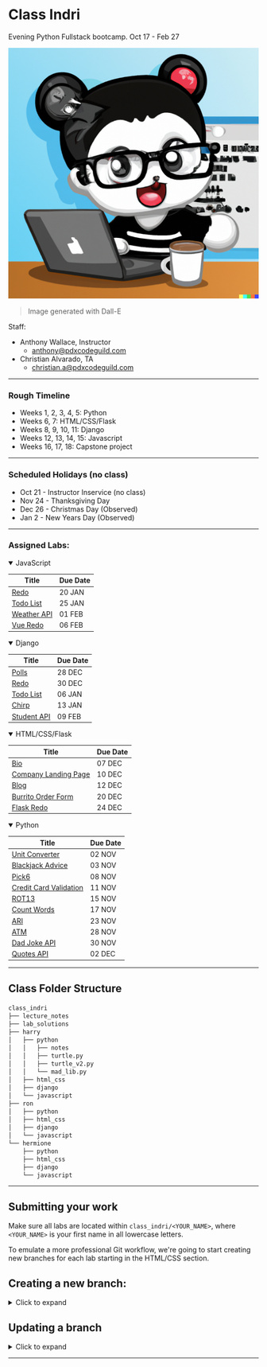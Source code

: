 # Class Indri
Evening Python Fullstack bootcamp.
Oct 17 - Feb 27

![Indri coding with coffee](./assets/coding_indri.png)
> Image generated with Dall-E

Staff:
- Anthony Wallace, Instructor
  - anthony@pdxcodeguild.com
- Christian Alvarado, TA
  - christian.a@pdxcodeguild.com

<hr>

### Rough Timeline
- Weeks 1, 2, 3, 4, 5: Python
- Weeks 6, 7: HTML/CSS/Flask
- Weeks 8, 9, 10, 11: Django
- Weeks 12, 13, 14, 15: Javascript
- Weeks 16, 17, 18: Capstone project

<hr>

### Scheduled Holidays (no class)
- Oct 21 - Instructor Inservice (no class)
- Nov 24 - Thanksgiving Day
- Dec 26 - Christmas Day (Observed)
- Jan 2 - New Years Day (Observed)

<hr>

### Assigned Labs:

<details open>
  <summary>JavaScript</summary>

| Title | Due Date |
| ----- | -------- |
| [Redo](https://python-documenation-site.deno.dev/javascript/labs/javascript-redo) | 20 JAN |
| [Todo List](https://python-documenation-site.deno.dev/javascript/labs/javascript-todo) | 25 JAN |
| [Weather API](https://python-documenation-site.deno.dev/javascript/labs/weather-api) | 01 FEB |
| [Vue Redo](https://python-documenation-site.deno.dev/javascript/labs/vue-redo) | 06 FEB |

</details>

<details open>
  <summary>Django</summary>

| Title | Due Date |
| ----- | -------- |
| [Polls](https://python-documenation-site.deno.dev/django/mob/polls) | 28 DEC |
| [Redo](https://python-documenation-site.deno.dev/django/labs/django-redo) | 30 DEC |
| [Todo List](https://python-documenation-site.deno.dev/django/labs/todo) | 06 JAN |
| [Chirp](https://python-documenation-site.deno.dev/django/labs/chirp) | 13 JAN |
| [Student API](https://python-documenation-site.deno.dev/django/labs/student-api) | 09 FEB |

</details>

<details open>
  <summary>HTML/CSS/Flask</summary>

| Title | Due Date |
| ----- | -------- |
| [Bio](https://python-documenation-site.deno.dev/htmlcss/labs/bio) | 07 DEC |
| [Company Landing Page](https://python-documenation-site.deno.dev/htmlcss/labs/company) | 10 DEC |
| [Blog](https://python-documenation-site.deno.dev/htmlcss/labs/blog) | 12 DEC |
| [Burrito Order Form](https://python-documenation-site.deno.dev/htmlcss/labs/burrito-order-form) | 20 DEC |
| [Flask Redo](https://python-documenation-site.deno.dev/htmlcss/labs/flask-redo) | 24 DEC |

</details>

<details open>
  <summary>Python</summary>

| Title | Due Date |
| ----- | -------- |
| [Unit Converter](https://python-documenation-site.deno.dev/python/labs/unit-converter) | 02 NOV |
| [Blackjack Advice](https://python-documenation-site.deno.dev/python/labs/blackjack-advice) | 03 NOV |
| [Pick6](https://python-documenation-site.deno.dev/python/labs/pick-6) | 08 NOV |
| [Credit Card Validation](https://python-documenation-site.deno.dev/python/mob/credit-card-validation) | 11 NOV |
| [ROT13](https://python-documenation-site.deno.dev/python/labs/rotation-cipher) | 15 NOV |
| [Count Words](https://python-documenation-site.deno.dev/python/labs/count-words) | 17 NOV |
| [ARI](https://python-documenation-site.deno.dev/python/labs/ari) | 23 NOV |
| [ATM](https://python-documenation-site.deno.dev/python/mob/atm) | 28 NOV |
| [Dad Joke API](https://python-documenation-site.deno.dev/python/labs/dad-joke-api) | 30 NOV |
| [Quotes API](https://python-documenation-site.deno.dev/python/labs/quotes-api) | 02 DEC |

</details>

<hr>

## Class Folder Structure
```
class_indri
├── lecture_notes
├── lab_solutions
├── harry
│   ├── python
│   │   ├── notes
│   │   ├── turtle.py
│   │   ├── turtle_v2.py
│   │   └── mad_lib.py
│   ├── html_css
│   ├── django
│   └── javascript
├── ron
│   ├── python
│   ├── html_css
│   ├── django
│   └── javascript
└── hermione
    ├── python
    ├── html_css
    ├── django
    └── javascript
```
<hr>

## Submitting your work

Make sure all labs are located within `class_indri/<YOUR_NAME>`, where `<YOUR_NAME>` is your first name in all lowercase letters.

To emulate a more professional Git workflow, we're going to start creating new branches for each lab starting in the HTML/CSS section.

<h2>Creating a new branch:</h2>
<details>
<summary>Click to expand</summary>

- `git branch` to check that you're on the main branch, use `git checkout main` to go to the main branch if needed.

- `git status` to check if your local main branch is up to date with origin/main on Github.
- `git pull` if needed to pull any recent changes to your local repository

- Create a new branch and switch to it.

  - Option 1:

    - `git branch <YOUR_NAME-SECTION-LAB_NUMBER>`
    - `git checkout <YOUR_NAME-SECTION-LAB_NUMBER>`

  - Option 2:

    The `-b` flag can be used after the `checkout` command to combine these two steps:

    `git checkout -b <YOUR_NAME-SECTION-LAB_NUMBER>`

  **e.g.** My branch for the **"Lab 01 - Bio"** in the **HTML/CSS** section would be named: `anthony-htmlcss-lab01`. The name can vary a bit from this example, but please keep the chosen formatting consistent from one lab to another.

- `git add <FILENAME>` to add a specific file or `git add .` to add everything in the current dicrectory
- `git commit -m "your commit message"` to commit your work

- A remote branch will need to be created for each new local branch. Git will usually display the proper command to do this when a new branch is pushed for the first time.

  The command is:

  `git push --set-upstream origin <BRANCH_NAME>`

  **OR**

  `git push -u origin <BRANCH_NAME>`

- After successfully pushing your new branch to Github, you should see the option to create a Pull Request for your branch on the main repo page.

- If you don't see that message, you'll have to navigate to your new remote branch

- Once you've navigated to your individual branch, you'll find the option to create a Pull Request in the "Contribute" dropdown.

- Click the "Open Pull Request" button. Add a comment to your Pull Request like "Submitting Lab 00" and click "Create Pull request"

</details>

## Updating a branch

<details>
<summary>Click to expand</summary>
After a Pull Request is submitted, the code on that branch will be checked.

Necessary corrections or adjustments will be posted as comments on the Pull Request on Github and the Pull Request will be closed. When the corrections are made, submit the Pull Request again for checking.

Corrections will be made only to that particular branch.

- `git checkout <YOUR_NAME-SECTION-LAB_NUMBER>`

- Add and commit updated files.

- `git push` to push your changes up to the remote repository on GitHub

- Only one Pull Request is allowed per branch.

  - If a Pull Request is already open for the branch, a message will be added to the current Pull Request for the new commits.
  - If a Pull Request is not already open for the branch a new Pull Request will need to be created.

- Once a lab is complete, its branch will be merged into the `main` branch.
</details>

---

